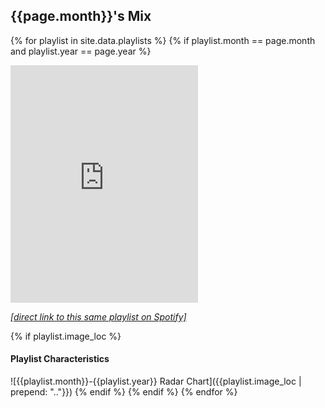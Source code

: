 
## {{page.month}}'s Mix
{% for playlist in site.data.playlists %}
{% if playlist.month == page.month and playlist.year == page.year %}

<iframe src="https://open.spotify.com/embed/playlist/{{playlist.playlistID}}" width="300" height="380" frameborder="0" allowtransparency="true" allow="encrypted-media"></iframe>

[_[direct link to this same playlist on Spotify]_](https://open.spotify.com/playlist/{{playlist.playlistID}}?si=GpSW_X-NRZG97Jx_NCPm3Q)

{% if playlist.image_loc %}
#### Playlist Characteristics


![{{playlist.month}}-{{playlist.year}} Radar Chart]({{playlist.image_loc | prepend: ".."}})
{% endif %}
{% endif %}
{% endfor %}
